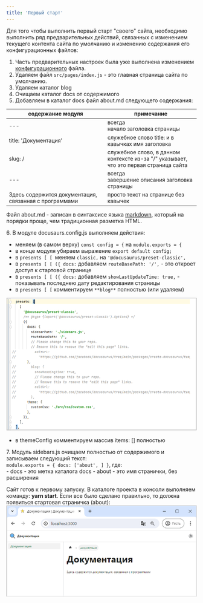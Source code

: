 ```yaml
---
title: 'Первый старт'
---
```


Для того чтобы выполнить первый старт "своего" сайта, необходимо выполнить ряд предварительных действий, 
связанных с изменением текущего контента сайта по умолчанию и изменению содержания его конфигурационных файлов: 

1. Часть предварительных настроек была уже выполнена изменением [конфигурационного](../create/create_deploy.md#настройка-конфигурационного-файла) файла.
2. Удаляем файл `src/pages/index.js` - это главная страница сайта по умолчанию.
3. Удаляем каталог blog
4. Очищаем каталог docs от содержимого
5. Добавляем в каталог docs файл about.md следующего содержания:

| содержание модуля                                       | примечание                                                                                  |
|---------------------------------------------------------|---------------------------------------------------------------------------------------------|
| ---                                                     | всегда<br/>начало заголовка страницы                                                        |
| title: 'Документация'                                   | служебное слово title: и в кавычках имя заголовка                                           |
| slug: /                                                 | служебное слово, в данном контексте из-за "/" указывает,<br/> что это первая страница сайта |
| ---                                                     | всегда<br/>завершение описания заголовка страницы                                           |
| Здесь содержится документация, связанная с программами  | просто текст на странице без кавычек                                                        |

Файл about.md - записан в синтаксисе языка [markdown](https://doka.guide/tools/markdown/), который на порядки проще, чем традиционная разметка HTML.

6\. В модуле docusaurs.config.js выполняем действия:
- меняем (в самом верху) `const config = {` на `module.exports = {` 
- в конце модуля убираем выражение `export default config;`
- в `presents [ [ `меняем `classic,` на `'@docusaurus/preset-classic',`
- в `presents [ [ ({ docs:` добавляем `routeBasePath: '/',` - это откроет доступ к стартовой странице
- в `presents [ [ ({ docs:` добавляем `showLastUpdateTime: true,` - показывать последнею дату редактирования страницы 
- в `presents [ [` комментируем `**blog**` полностью (или удаляем) 

![](img/start1.png)  

- в themeConfig комментируем массив items: [] полностью

7\. Модуль sidebars.js очищаем полностью от содержимого и записываем следующий текст:   
    `module.exports = { docs: ['about', ] }`, где:  
    - docs - это метка каталога docs
    - about - это имя странички, без расширения

Сайт готов к первому запуску. 
В каталоге проекта в консоли выполняем команду: **yarn start**.
Если все было сделано правильно, то должна появиться стартовая страничка (about):
![](img/start2.png)

